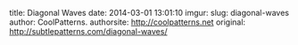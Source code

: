 title: Diagonal Waves
date: 2014-03-01 13:01:10
imgur: 
slug: diagonal-waves
author: CoolPatterns.
authorsite: http://coolpatterns.net
original: http://subtlepatterns.com/diagonal-waves/
